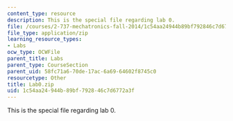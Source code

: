 ```yaml
---
content_type: resource
description: This is the special file regarding lab 0.
file: /courses/2-737-mechatronics-fall-2014/1c54aa24944b89bf792846c7d6772a3f_Lab0.zip
file_type: application/zip
learning_resource_types:
- Labs
ocw_type: OCWFile
parent_title: Labs
parent_type: CourseSection
parent_uid: 58fc71a6-70de-17ac-6a69-64602f8745c0
resourcetype: Other
title: Lab0.zip
uid: 1c54aa24-944b-89bf-7928-46c7d6772a3f
---
```

This is the special file regarding lab 0.

